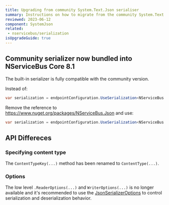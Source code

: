 ```yaml
---
title: Upgrading from community System.Text.Json serialiser
summary: Instructions on how to migrate from the community System.Text.Json serializer to the supported version.
reviewed: 2023-06-12
component: SystemJson
related:
 - nservicebus/serialization
isUpgradeGuide: true
---
```


## Community serializer now bundled into NServiceBus Core 8.1

The built-in serializer is fully compatible with the community version.

Instead of:

```csharp
var serialization = endpointConfiguration.UseSerialization<NServiceBus.Json.SystemJsonSerializer>();
```
Remove the reference to https://www.nuget.org/packages/NServiceBus.Json and use:

```csharp
var serialization = endpointConfiguration.UseSerialization<NServiceBus.SystemJsonSerializer>();
```

## API Differeces

### Specifying content type

The `ContentTypeKey(...)` method has been renamed to `ContentType(...)`.

### Options

The low level `.ReaderOptions(...)` and `WriterOptions(...)` is no longer available and it's recommended to use the [JsonSerializerOptions](https://learn.microsoft.com/en-us/dotnet/api/system.text.json.jsonserializeroptions) to control serialization and deserialization behavior.
